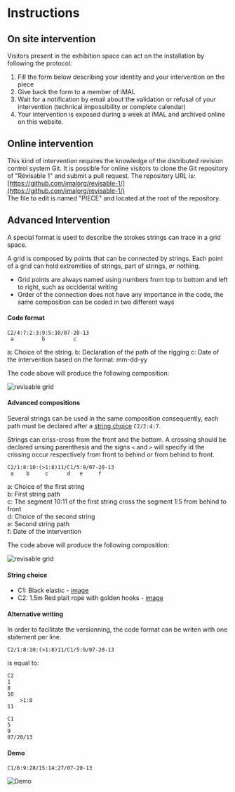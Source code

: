 # Instructions
## On site intervention

Visitors present in the exhibition space can act on the installation by following the protocol:

1. Fill the form below describing your identity and your intervention on the piece
2. Give back the form to a member of iMAL
3. Wait for a notification by email about the validation or refusal of your intervention (technical impossibility or complete calendar)
4. Your intervention is exposed during a week at iMAL and archived online on this website.

## Online intervention

This kind of intervention requires the knowledge of the distributed revision control system Git.
It is possible for online visitors to clone the Git repository of "Révisable 1" and submit  a pull request. The repository URL is: [https://github.com/imalorg/revisable-1/](https://github.com/imalorg/revisable-1/)  
The file to edit is named "PIECE" and located at the root of the repository.

## Advanced Intervention

A special format is used to describe the strokes strings can trace in a grid space.

A grid is composed by points that can be connected by strings. Each point of a grid can hold extremities of strings, part of strings, or nothing.

- Grid points are always named using numbers from top to bottom and left to right, such as occidental writing
- Order of the connection does not have any importance in the code, the same composition can be coded in two different ways

#### Code format

    C2/4:7:2:3:9:5:10/07-20-13
     a         b         c

a: Choice of the string.
b: Declaration of the path of the rigging
c: Date of the intervention based on the format: mm-dd-yy

The code above will produce the following composition:

![revisable grid](https://raw.github.com/raphaelbastide/1962/master/media/extra/doc-media/revisable-grid.png)

#### Advanced compositions

Several strings can be used in the same composition consequently, each path must be declared after a [string choice](#string-choice) `C2/2:4:7`.

Strings can criss-cross from the front and the bottom. A crossing should be declared unsing parenthesis and the signs `<` and `>` will specify id the crissing occur respectively from front to behind or from behind to front.

    C2/1:8:10:(>1:8)11/C1/5:9/07-20-13
     a    b     c      d   e     f

a: Choice of the first string  
b: First string path  
c: The segment 10:11 of the first string cross the segment 1:5 from behind to front  
d: Choice of the second string  
e: Second string path  
f: Date of the intervention

The code above will produce the following composition:

![revisable grid](../media/extra/doc-media/revisable-grid-advanced.png)

#### String choice

- C1: Black elastic - [image](https://raw.github.com/raphaelbastide/1962/master/media/extra/doc-media/black-elastic.png)
- C2: 1.5m Red plait rope with golden hooks - [image](https://raw.github.com/raphaelbastide/1962/master/media/extra/doc-media/red-rope.jpg)

#### Alternative writing

In order to facilitate the versionning, the code format can be writen with one statement per line.

    C2/1:8:10:(>1:8)11/C1/5:9/07-20-13

is equal to:

    C2
    1
    8
    10
        >1:8
    11
    
    C1
    5
    9
    07/20/13
 
#### Demo

    C1/6:9:28/15:14:27/07-20-13

![Demo](https://raw.github.com/raphaelbastide/1962/master/media/extra/doc-media/demo.png)

